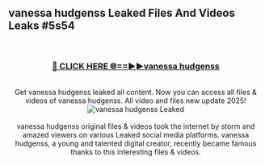 ## vanessa hudgenss Leaked Files And Videos Leaks #5s54
<br>
<div align="center">
<h3><a href="https://watchclip.my.id/vanessa hudgenss" rel="nofollow">🔴 CLICK HERE 🌐==►►vanessa hudgenss</a></h3>
<br>
Get vanessa hudgenss leaked all content. Now you can access all files & videos of vanessa hudgenss. All video and files new update 2025!
<br>
<a href="https://watchclip.my.id/vanessa hudgenss" rel="nofollow" data-target="animated-image.originalLink"><img src="https://i.ibb.co.com/WyWwxjT/player-gif2.gif" alt="vanessa hudgenss Leaked" style="max-width: 100%; display: inline-block;" data-target="animated-image.originalImage"></a>
<br><br>
vanessa hudgenss original files & videos took the internet by storm and amazed viewers on various Leaked social media platforms. vanessa hudgenss, a young and talented digital creator, recently became famous thanks to this interesting files & videos.
</div>
<br>